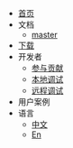 * [首页](/zh-CN/introduce.md)
* 文档
    * [master](/zh-CN/introduce.md)
* [下载](/zh-CN/quick_start/download.md)
* 开发者
  * [参与贡献](/zh-CN/developer-guide/how_contribute.md)
  * [本地调试](/zh-CN/developer-guide/local_debug.md)
  * [远程调试](/zh-CN/developer-guide/remote_debug.md)
* 用户案例
* 语言
    * [中文](/zh-CN/)
    * [En](/en-US/)
